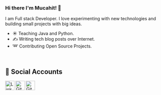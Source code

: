 ### Hi there I'm Mucahit! 👋

I am Full stack Developer. I love experimenting with new technologies and building small projects with big ideas.

- ☀️ Teaching Java and Python.
- ✍️ Writing tech blog posts over Internet.
- ➿ Contributing Open Source Projects.

<br/>

## 💬 Social Accounts

<a href="https://www.linkedin.com/in/muhammet-mucahit-aktepe/">
  <img align="left" alt="Linkedin" width="30px" src="https://cdn.jsdelivr.net/npm/simple-icons@v3/icons/linkedin.svg" />
</a>

<a href="https://github.com/muhammet-mucahit">
  <img align="left" alt="Github" width="30px" src="https://cdn.jsdelivr.net/npm/simple-icons@v3/icons/github.svg" />
</a>

<a href="https://stackoverflow.com/users/8295795/mucahit-aktepe">
  <img align="left" alt="Github" width="30px" src="https://cdn.jsdelivr.net/npm/simple-icons@v3/icons/stackoverflow.svg" />
</a>

<br/>
<br/>
